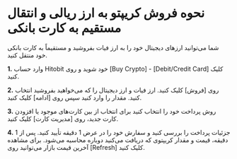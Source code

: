 # نحوه فروش کریپتو به ارز ریالی و انتقال مستقیم به کارت بانکی

شما می‌توانید ارزهای دیجیتال خود را به ارز فیات بفروشید و مستقیماً به کارت بانکی خود منتقل کنید.

**1.**	وارد حساب Hitobit خود شوید و روی [Buy Crypto] - [Debit/Credit Card] کلیک کنید.

**2.**	روی [فروش] کلیک کنید. ارز فیات و ارز دیجیتال را که می‌خواهید بفروشید انتخاب کنید. مقدار را وارد کنید سپس روی [ادامه] کلیک کنید.

**3.**	روش پرداخت خود را انتخاب کنید برای انتخاب از بین کارت‌های موجود یا افزودن کارت جدید، روی [مدیریت کارت] کلیک کنید.

**4.**	جزئیات پرداخت را بررسی کنید و سفارش خود را در عرض 1 دقیقه تأیید کنید. پس از 1 دقیقه، قیمت و مقدار کریپتوی که دریافت می‌کنید دوباره محاسبه می‌شود. برای مشاهده آخرین قیمت بازار می‌توانید روی [Refresh] کلیک کنید.
